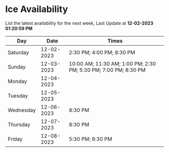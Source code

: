 # Ice Availability

List the latest availability for the next week, Last Update at **12-02-2023 01:20:59 PM**

| Day         | Date        | Times       |
| ----------- | ----------- | ----------- |
|Saturday|12-02-2023|2:30 PM; 4:00 PM; 8:30 PM|
|Sunday|12-03-2023|10:00 AM; 11:30 AM; 1:00 PM; 2:30 PM; 5:30 PM; 7:00 PM; 8:30 PM|
|Monday|12-04-2023||
|Tuesday|12-05-2023||
|Wednesday|12-06-2023|8:30 PM|
|Thursday|12-07-2023|8:30 PM|
|Friday|12-08-2023|5:30 PM; 8:30 PM|
